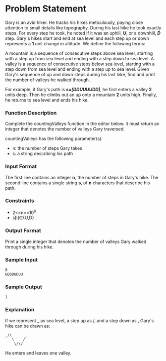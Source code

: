 # Problem Statement
Gary is an avid hiker. He tracks his hikes meticulously, paying close attention to small details like topography. During his last hike he took exactly  steps. For every step he took, he noted if it was an uphill, ***U***, or a downhill, ***D*** step. Gary's hikes start and end at sea level and each step up or down represents a **1** unit change in altitude. We define the following terms:

A mountain is a sequence of consecutive steps above sea level, starting with a step up from sea level and ending with a step down to sea level.
A valley is a sequence of consecutive steps below sea level, starting with a step down from sea level and ending with a step up to sea level.
Given Gary's sequence of up and down steps during his last hike, find and print the number of valleys he walked through.

For example, if Gary's path is ***s=[DDUUUUDD]***, he first enters a valley **2** units deep. Then he climbs out an up onto a mountain **2** units high. Finally, he returns to sea level and ends his hike.

### Function Description

Complete the countingValleys function in the editor below. It must return an integer that denotes the number of valleys Gary traversed.

countingValleys has the following parameter(s):

+ n: the number of steps Gary takes
+ s: a string describing his path

### Input Format

The first line contains an integer **n**, the number of steps in Gary's hike.
The second line contains a single string **s**, of **n** characters that describe his path.

### Constraints
+ 2<=n<=10<sup>6</sup>
+ s[i]&#8712;{U,D}

### Output Format

Print a single integer that denotes the number of valleys Gary walked through during his hike.

### Sample Input
```
8
UDDDUDUU
```
### Sample Output
```
1
```
### Explanation

If we represent _ as sea level, a step up as /, and a step down as \, Gary's hike can be drawn as:
```
_/\      _
   \    /
    \/\/
```
He enters and leaves one valley.